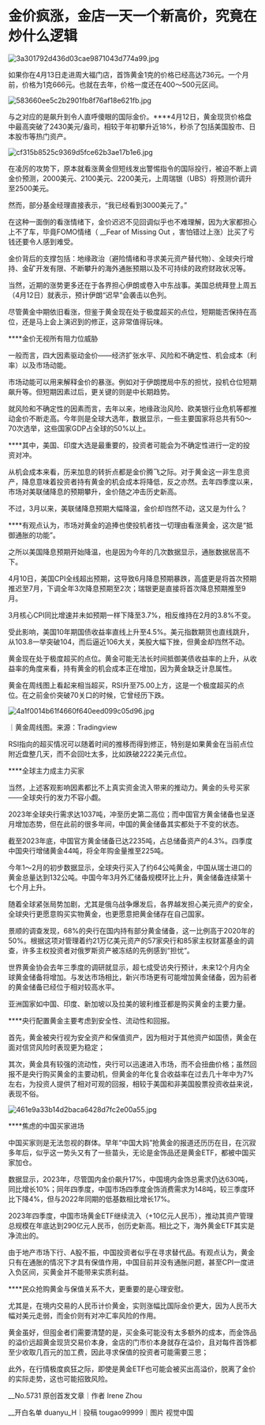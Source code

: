 # 金价疯涨，金店一天一个新高价，究竟在炒什么逻辑

![3a301792d436d03cae9871043d774a99.jpg](https://raw.githubusercontent.com/qqhsx/qqnews_image/main/2024/04/15/金价疯涨，金店一天一个新高价，究竟在炒什么逻辑/3a301792d436d03cae9871043d774a99.jpg)

如果你在4月13日走进周大福门店，首饰黄金1克的价格已经高达736元。一个月前，价格为1克666元。也就在去年，价格一度还在400～500元区间。

![583660ee5c2b2901fb8f76af18e621fb.jpg](https://raw.githubusercontent.com/qqhsx/qqnews_image/main/2024/04/15/金价疯涨，金店一天一个新高价，究竟在炒什么逻辑/583660ee5c2b2901fb8f76af18e621fb.jpg)

与之对应的是飙升到令人直呼傻眼的国际金价。****4月12日，黄金现货价格盘中最高突破了2430美元/盎司，相较于年初攀升近18%，秒杀了包括美国股市、日本股市等热门资产。

![cf315b8525c9369d5fce62b3ae17b1e6.jpg](https://raw.githubusercontent.com/qqhsx/qqnews_image/main/2024/04/15/金价疯涨，金店一天一个新高价，究竟在炒什么逻辑/cf315b8525c9369d5fce62b3ae17b1e6.jpg)

在凌厉的攻势下，原本就看涨黄金但短线发出警惕指令的国际投行，被迫不断上调金价预测，2000美元、2100美元、2200美元，上周瑞银（UBS）将预测价调升至2500美元。

然而，部分基金经理直接表示，“我已经看到3000美元了。”

在这种一面倒的看涨情绪下，金价迟迟不见回调似乎也不难理解，因为大家都担心上不了车，毕竟FOMO情绪（ __Fear of Missing Out
，害怕错过上涨）比买了亏钱还要令人感到难受。

金价背后的支撑包括：地缘政治（避险情绪和寻求美元资产替代物）、全球央行增持、金矿开发有限、不断攀升的海外通胀预期以及不可持续的政府财政状况等。

当然，近期的涨势更多还在于各界担心伊朗或卷入中东战事。美国总统拜登上周五（4月12日）就表示，预计伊朗“迟早”会袭击以色列。

尽管黄金中期依旧看涨，但鉴于黄金现在处于极度超买的点位，短期能否保持在高位，还是马上会上演迟到的修正，这非常值得玩味。

****金价无视所有阻力位威胁

一般而言，四大因素驱动金价——经济扩张水平、风险和不确定性、机会成本（利率）以及市场动能。

市场动能可以用来解释金价的暴涨。例如对于伊朗搅局中东的担忧，投机仓位短期飙升等。但短期因素过后，更关键的则是中长期趋势。

就风险和不确定性的因素而言，去年以来，地缘政治风险、欧美银行业危机等都推动金价不断走高。今年则是全球大选年，数据显示，一些主要国家将总共有50～70次选举，这些国家GDP占全球的50%以上。

****其中，美国、印度大选是最重要的，投资者可能会为不确定性进行一定的投资对冲。

从机会成本来看，历来加息的转折点都是金价腾飞之际。对于黄金这一非生息资产，降息意味着投资者持有黄金的机会成本将降低，反之亦然。去年四季度以来，市场对美联储降息的预期攀升，金价随之冲击历史新高。

不过，3月以来，美联储降息预期大幅降温，金价却岿然不动，这又是为什么？

****有观点认为，市场对黄金的追捧也使投机者找一切理由看涨黄金，这次是“抵御通胀的功能”。

之所以美国降息预期开始降温，也是因为今年的几次数据显示，通胀数据居高不下。

4月10日，美国CPI全线超出预期，这导致6月降息预期暴跌，高盛更是将首次预期推迟至7月，下调全年3次降息预期至2次；瑞银更是直接将首次降息预期推至9月。

3月核心CPI同比增速并未如预期一样下降至3.7%，相反维持在2月的3.8%不变。

受此影响，美国10年期国债收益率直线上升至4.5%。美元指数期货也直线跳升，从103.8一举突破104，而后逼近106大关，美股大幅下挫，但黄金却岿然不动。

黄金现在处于极度超买的点位。黄金可能无法长时间抵御美债收益率的上升，从收益率的角度来看，持有黄金的机会成本正在增加，因为黄金缺乏计息属性。

黄金在周线图上看起来相当超买，RSI升至75.00上方，这是一个极度超买的点位。在之前金价突破70关口的时候，它曾经历下跌。

![4a1f0014b61f4660f640eed099c05d96.jpg](https://raw.githubusercontent.com/qqhsx/qqnews_image/main/2024/04/15/金价疯涨，金店一天一个新高价，究竟在炒什么逻辑/4a1f0014b61f4660f640eed099c05d96.jpg)

｜黄金周线图。来源：Tradingview

RSI指向的超买情况可以随着时间的推移而得到修正，特别是如果黄金在当前点位附近盘整几天，而不会回吐太多，比如跌破2222美元点位。

****全球主力成主力买家

当然，上述客观影响因素都比不上真实资金流入带来的推动力。黄金的头号买家——全球央行的发力不容小觑。

2023年全球央行需求达1037吨，冲至历史第二高位；而中国官方黄金储备也呈逐月增加态势，但在此前的很多年间，中国的黄金储备其实都处于不变的状态。

截至2023年底，中国官方黄金储备已达2235吨，占总储备资产的4.3%。四季度中国央行增储黄金44吨，将全年购金量推至225吨。

今年1～2月的初步数据显示，全球央行买入了约64公吨黄金，中国从瑞士进口的黄金总量达到132公吨。中国今年3月外汇储备规模环比上升，黄金储备连续第十七个月上升。

随着全球紧张局势加剧，尤其是俄乌战争爆发后，各界越发担心美元资产的安全，全球央行更愿意购买实物黄金，也更愿意把黄金储存在自己国家。

景顺的调查发现，68%的央行在国内持有部分黄金储备，这一比例高于2020年的50%。根据这项对管理着约21万亿美元资产的57家央行和85家主权财富基金的调查，许多主权投资者对俄罗斯资产被冻结的先例感到“担忧”。

世界黄金协会去年三季度的调研就显示，超七成受访央行预计，未来12个月内全球黄金储备将增加。与发达市场相比，新兴市场更有可能增加黄金储备，因为前者的黄金储备已经位于相对较高水平。

亚洲国家如中国、印度、新加坡以及拉美的玻利维亚都是购买黄金的主要力量。

****央行配置黄金主要考虑到安全性、流动性和回报。

首先，黄金被央行视为安全资产和保值资产，因为相对于其他资产如国债，黄金在面对信贷风险时表现更为稳定；

其次，黄金具有较强的流动性，央行可以迅速进入市场，而不会扭曲价格；虽然回报不是央行购买黄金的主要动机，但黄金的年化复合收益率在过去几十年中为7%左右，为投资人提供了相对可观的回报，相较于美国和非美国股票投资收益来说，表现不俗。

![461e9a33b14d2baca6428d7fc2e00a55.jpg](https://raw.githubusercontent.com/qqhsx/qqnews_image/main/2024/04/15/金价疯涨，金店一天一个新高价，究竟在炒什么逻辑/461e9a33b14d2baca6428d7fc2e00a55.jpg)

****焦虑的中国买家进场

中国买家则是无法忽视的群体。早年“中国大妈”抢黄金的报道还历历在目，在沉寂多年后，似乎这一势头又有了一些苗头，无论是金饰品还是黄金ETF，都被中国买家加仓。

数据显示，2023年，尽管国内金价飙升17%，中国境内金饰总需求仍达630吨，同比增长10%；同年四季度，中国市场四季度金饰消费需求为148吨，较三季度环比下降4%，但与2022年同期的低基数相比增长17%。

2023年四季度，中国市场黄金ETF继续流入（+10亿元人民币），推动其资产管理总规模在年底达到290亿元人民币，创历史新高。相比之下，海外黄金ETF其实是净流出的。

由于地产市场下行、A股不振，中国投资者似乎在寻求替代品。有观点认为，黄金只有在通胀的情况下才具有保值作用，中国目前并没有通胀问题，甚至CPI一度进入负区间，买黄金并不能带来实质利益。

****民众抢购黄金与保值关系不大，更重要的是心理安慰。

尤其是，在境内交易的人民币计价黄金，实则涨幅比国际金价更大，因为人民币大幅对美元走弱，而金价则有对冲汇率风险的作用。

黄金虽好，但囤金者们需要清楚的是，买金条可能没有太多额外的成本，而金饰品的溢价远超黄金现货交易价本身，金店的门市价本身就存在溢价，且对每件首饰都至少收取几百元的加工费，因此寻求保值的投资者可能需要三思；

此外，在行情极度疯狂之际，即使是黄金ETF也可能会被买出高溢价，脱离了金价的实际走势，这也可能招致风险。

__No.5731 原创首发文章｜作者 Irene Zhou

__开白名单 duanyu_H｜投稿 tougao99999｜图片 视觉中国

